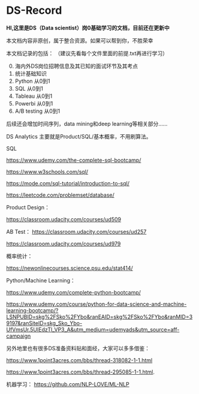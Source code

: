 # DS-Record
**HI,这里是DS（Data scientist）岗0基础学习的文档，目前还在更新中**

本文档内容非原创，属于整合资源。如果可以帮到你，不胜荣幸

本文档记录的包括：
（建议先看每个文件里面的前提.txt再进行学习）

0) 海内外DS岗位招聘信息及其已知的面试环节及其考点
1) 统计基础知识
2) Python 从0到1
3) SQL 从0到1
4) Tableau 从0到1
5) Powerbi 从0到1
6) A/B testing 从0到1

后续还会增加时间序列，data mining和deep learning等相关部分……

DS Analytics 主要就是Product/SQL/基本概率，不用刷算法。

SQL

https://www.udemy.com/the-complete-sql-bootcamp/

https://www.w3schools.com/sql/

https://mode.com/sql-tutorial/introduction-to-sql/

https://leetcode.com/problemset/database/

Product Design：

https://classroom.udacity.com/courses/ud509

AB Test：
https://classroom.udacity.com/courses/ud257

https://classroom.udacity.com/courses/ud979

概率统计：

https://newonlinecourses.science.psu.edu/stat414/

Python/Machine Learning：

https://www.udemy.com/complete-python-bootcamp/

https://www.udemy.com/course/python-for-data-science-and-machine-learning-bootcamp/?LSNPUBID=skg%2FSko%2FYbo&ranEAID=skg%2FSko%2FYbo&ranMID=39197&ranSiteID=skg_Sko_Ybo-UfVmsUr.5UIEdzTl_VP3_A&utm_medium=udemyads&utm_source=aff-campaign

另外地里也有很多DS准备资料贴和面经，大家可以多多借鉴：

https://www.1point3acres.com/bbs/thread-318082-1-1.html

https://www.1point3acres.com/bbs/thread-295085-1-1.html.

机器学习：
https://github.com/NLP-LOVE/ML-NLP

